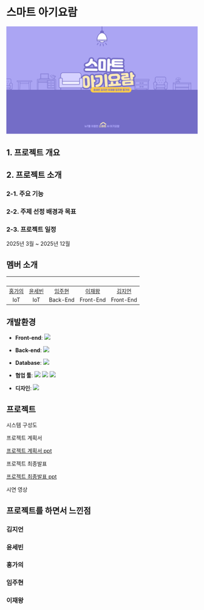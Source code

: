 # 스마트 아기요람
<img src="test.png" />

## 1. 프로젝트 개요


## 2. 프로젝트 소개
### 2-1. 주요 기능

### 2-2. 주제 선정 배경과 목표

### 2-3. 프로젝트 일정
2025년 3월 ~ 2025년 12월  

## 멤버 소개
|<img width=150 src="" />|<img width=150 src="" />|<img width=150 src="" />|<img width=150 src="" />|<img width=150 src="" />|
|:----:|:----:|:----:|:----:|:----:|
| [홍가의](https://github.com/) | [윤세빈](https://github.com/) | [임주현](https://github.com/) | [이재왕](https://github.com/) | [김지언](https://github.com/) |
| IoT | IoT | Back-End | Front-End | Front-End |

## 개발환경
- **Front-end**:  <img src="https://img.shields.io/badge/flutter-02569B?style=flat&logo=flutter&logoColor=white"/>

- **Back-end**:  <img src="https://img.shields.io/badge/node.js-339933?style=flat&logo=Node.js&logoColor=white"/>

- **Database**: <img src="https://img.shields.io/badge/mysql-4479A1?style=flat&logo=mysql&logoColor=white"/>

- **협업 툴**: <img src="https://img.shields.io/badge/notion-ffffff?style=flat&logo=notion&logoColor=black"/> <img src="https://img.shields.io/badge/github-1c8139?style=flat&logo=github&logoColor=white"/> <img src="https://img.shields.io/badge/discord-5562ea?style=flat&logo=discord&logoColor=white"/>
- **디자인**: <img src="https://img.shields.io/badge/figma-430098?style=flat&logo=figma&logoColor=white"/>

## 프로젝트
시스템 구성도


프로젝트 계획서

[프로젝트 계획서 ppt](https://raw.githubusercontent.com/DMU-6team/6team/main/스마트아기요람계획서.pptx)

프로젝트 최종발표

[프로젝트 최종발표 ppt](https://raw.githubusercontent.com/DMU-6team/6team/main/.pptx)


시연 영상


## 프로젝트를 하면서 느낀점
### 김지언

### 윤세빈

### 홍가의

### 임주현

### 이재왕
